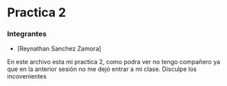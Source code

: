 # Practica 2

### Integrantes 
- [Reynathan Sanchez Zamora]

En este archivo esta mi practica 2, como podra ver no tengo compañero ya que en la anterior sesión no me dejó entrar a mi clase. Disculpe los incovenientes
